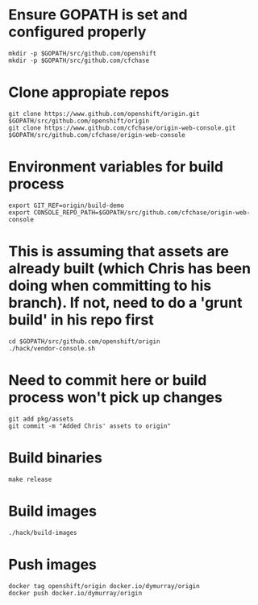 # Ensure GOPATH is set and configured properly
```
mkdir -p $GOPATH/src/github.com/openshift
mkdir -p $GOPATH/src/github.com/cfchase
```

# Clone appropiate repos
```
git clone https://www.github.com/openshift/origin.git $GOPATH/src/github.com/openshift/origin
git clone https://www.github.com/cfchase/origin-web-console.git $GOPATH/src/github.com/cfchase/origin-web-console
```

# Environment variables for build process
```
export GIT_REF=origin/build-demo
export CONSOLE_REPO_PATH=$GOPATH/src/github.com/cfchase/origin-web-console
```

# This is assuming that assets are already built (which Chris has been doing when committing to his branch). If not, need to do a 'grunt build' in his repo first
```
cd $GOPATH/src/github.com/openshift/origin
./hack/vendor-console.sh
```

# Need to commit here or build process won't pick up changes
```
git add pkg/assets
git commit -m "Added Chris' assets to origin"
```

# Build binaries
```
make release
```

# Build images
```
./hack/build-images
```

# Push images
```
docker tag openshift/origin docker.io/dymurray/origin
docker push docker.io/dymurray/origin
```

